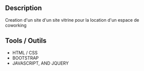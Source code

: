 ## Description

Creation d'un site d'un site vitrine pour la location d'un espace de coworking

## Tools  / Outils

* HTML / CSS
* BOOTSTRAP
* JAVASCRIPT, AND JQUERY
